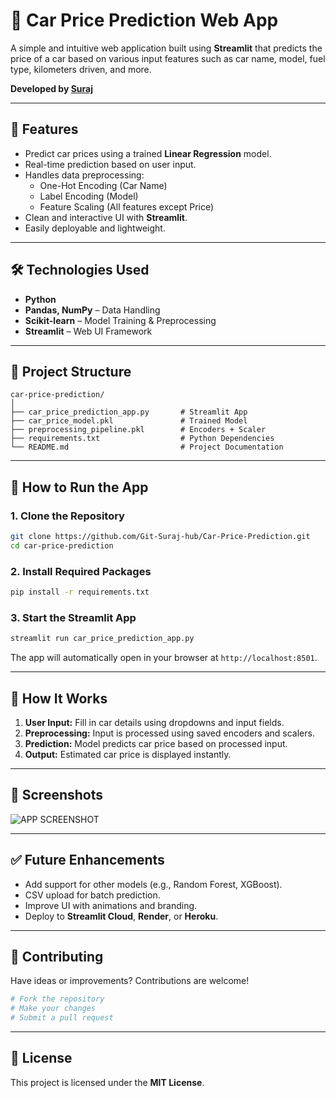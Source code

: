 
# 🚗 Car Price Prediction Web App

A simple and intuitive web application built using **Streamlit** that predicts the price of a car based on various input features such as car name, model, fuel type, kilometers driven, and more.

**Developed by [Suraj](https://github.com/Git-Suraj-hub)**

---

## 📌 Features

- Predict car prices using a trained **Linear Regression** model.
- Real-time prediction based on user input.
- Handles data preprocessing:
  - One-Hot Encoding (Car Name)
  - Label Encoding (Model)
  - Feature Scaling (All features except Price)
- Clean and interactive UI with **Streamlit**.
- Easily deployable and lightweight.

---

## 🛠️ Technologies Used

- **Python**
- **Pandas, NumPy** – Data Handling
- **Scikit-learn** – Model Training & Preprocessing
- **Streamlit** – Web UI Framework

---

## 📂 Project Structure

```
car-price-prediction/
│
├── car_price_prediction_app.py       # Streamlit App
├── car_price_model.pkl               # Trained Model
├── preprocessing_pipeline.pkl        # Encoders + Scaler
├── requirements.txt                  # Python Dependencies
└── README.md                         # Project Documentation
```

---

## 🚀 How to Run the App

### 1. Clone the Repository

```bash
git clone https://github.com/Git-Suraj-hub/Car-Price-Prediction.git
cd car-price-prediction
```

### 2. Install Required Packages

```bash
pip install -r requirements.txt
```

### 3. Start the Streamlit App

```bash
streamlit run car_price_prediction_app.py
```

The app will automatically open in your browser at `http://localhost:8501`.

---

## 🧠 How It Works

1. **User Input:** Fill in car details using dropdowns and input fields.
2. **Preprocessing:** Input is processed using saved encoders and scalers.
3. **Prediction:** Model predicts car price based on processed input.
4. **Output:** Estimated car price is displayed instantly.

---

## 📸 Screenshots

![APP SCREENSHOT]("https://github.com/Git-Suraj-hub/Car-Price-Prediction/blob/0934b80941c304236e04200372705cc9df14dddc/Page1.png")

---

## ✅ Future Enhancements

- Add support for other models (e.g., Random Forest, XGBoost).
- CSV upload for batch prediction.
- Improve UI with animations and branding.
- Deploy to **Streamlit Cloud**, **Render**, or **Heroku**.

---

## 🤝 Contributing

Have ideas or improvements? Contributions are welcome!

```bash
# Fork the repository
# Make your changes
# Submit a pull request
```

---

## 📃 License

This project is licensed under the **MIT License**.
